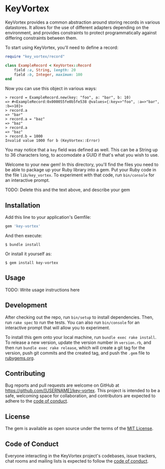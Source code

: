 # KeyVortex

KeyVortex provides a common abstraction around storing records in various datastores. It allows for the use of different adapters depending on the environment, and provides constraints to protect programmatically against differing constraints between them.

To start using KeyVortex, you'll need to define a record:

```ruby
require "key_vortex/record"

class ExampleRecord < KeyVortex::Record
	field :a, String, length: 20
	field :b, Integer, maximum: 100
end
```

Now you can use this object in various ways:

```
> record = ExampleRecord.new(key: "foo", a: "bar", b: 10)
=> #<ExampleRecord:0x000055fe0b5fe538 @values={:key=>"foo", :a=>"bar", :b=>10}>
> record.a
=> "bar"
> record.a = "baz"
=> "baz"
> record.a
=> "baz"
> record.b = 1000
Invalid value 1000 for b (KeyVortex::Error)
```

You may notice that a `key` field was defined as well. This can be a String up to 36 characters long, to accomodate a GUID if that's what you wish to use.



Welcome to your new gem! In this directory, you'll find the files you need to be able to package up your Ruby library into a gem. Put your Ruby code in the file `lib/key_vortex`. To experiment with that code, run `bin/console` for an interactive prompt.

TODO: Delete this and the text above, and describe your gem

## Installation

Add this line to your application's Gemfile:

```ruby
gem 'key-vortex'
```

And then execute:

    $ bundle install

Or install it yourself as:

    $ gem install key-vortex

## Usage

TODO: Write usage instructions here

## Development

After checking out the repo, run `bin/setup` to install dependencies. Then, run `rake spec` to run the tests. You can also run `bin/console` for an interactive prompt that will allow you to experiment.

To install this gem onto your local machine, run `bundle exec rake install`. To release a new version, update the version number in `version.rb`, and then run `bundle exec rake release`, which will create a git tag for the version, push git commits and the created tag, and push the `.gem` file to [rubygems.org](https://rubygems.org).

## Contributing

Bug reports and pull requests are welcome on GitHub at https://github.com/[USERNAME]/key-vortex. This project is intended to be a safe, welcoming space for collaboration, and contributors are expected to adhere to the [code of conduct](https://github.com/[USERNAME]/key-vortex/blob/main/CODE_OF_CONDUCT.md).

## License

The gem is available as open source under the terms of the [MIT License](https://opensource.org/licenses/MIT).

## Code of Conduct

Everyone interacting in the KeyVortex project's codebases, issue trackers, chat rooms and mailing lists is expected to follow the [code of conduct](https://github.com/[USERNAME]/key-vortex/blob/main/CODE_OF_CONDUCT.md).
